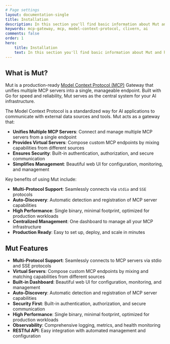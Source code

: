 ```yaml
---
# Page settings
layout: documentation-single
title: Installation
description: In this section you'll find basic information about Mut and how to install it and use it properly. If you're first time user then you should read this section first.
keywords: mcp-gateway, mcp, model-context-protocol, clivern, ai
comments: false
order: 1
hero:
    title: Installation
    text: In this section you'll find basic information about Mut and how to install it and use it properly. If you're first time user then you should read this section first.
---
```


## What is Mut?

Mut is a production-ready [Model Context Protocol (MCP)](https://modelcontextprotocol.io/) Gateway that unifies multiple MCP servers into a single, manageable endpoint. Built with Go for speed and reliability, Mut serves as the central system for your AI infrastructure.

The Model Context Protocol is a standardized way for AI applications to communicate with external data sources and tools. Mut acts as a gateway that:

- **Unifies Multiple MCP Servers**: Connect and manage multiple MCP servers from a single endpoint
- **Provides Virtual Servers**: Compose custom MCP endpoints by mixing capabilities from different sources
- **Ensures Security**: Built-in authentication, authorization, and secure communication
- **Simplifies Management**: Beautiful web UI for configuration, monitoring, and management

Key benefits of using Mut include:

- **Multi-Protocol Support**: Seamlessly connects via `stdio` and `SSE` protocols
- **Auto-Discovery**: Automatic detection and registration of MCP server capabilities
- **High Performance**: Single binary, minimal footprint, optimized for production workloads
- **Centralized Management**: One dashboard to manage all your MCP infrastructure
- **Production Ready**: Easy to set up, deploy, and scale in minutes


## Mut Features

- **Multi-Protocol Support**: Seamlessly connects to MCP servers via stdio and SSE protocols
- **Virtual Servers**: Compose custom MCP endpoints by mixing and matching capabilities from different sources
- **Built-in Dashboard**: Beautiful web UI for configuration, monitoring, and management
- **Auto-Discovery**: Automatic detection and registration of MCP server capabilities
- **Security First**: Built-in authentication, authorization, and secure communication
- **High Performance**: Single binary, minimal footprint, optimized for production workloads
- **Observability**: Comprehensive logging, metrics, and health monitoring
- **RESTful API**: Easy integration with automated management and configuration
